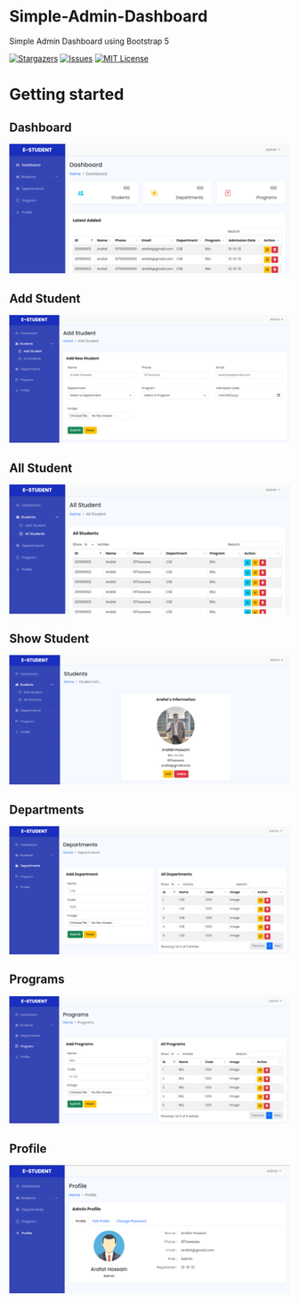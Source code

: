 # Simple-Admin-Dashboard
Simple Admin Dashboard using Bootstrap 5

 [![Stargazers](https://img.shields.io/github/stars/arafat-web/simple-admin-dashboard?style=for-the-badge)](https://github.com/arafat-web/simple-admin-dashboard/stargazers)
[![Issues](https://img.shields.io/github/issues/arafat-web/simple-admin-dashboard?style=for-the-badge)](https://github.com/arafat-web/simple-admin-dashboard)
[![MIT License](https://img.shields.io/github/license/arafat-web/simple-admin-dashboard?style=for-the-badge)](https://github.com/arafat-web/simple-admin-dashboard/issues)



# Getting started

## Dashboard
![Screenshot](images/screenshot.png)

## Add Student
![Screenshot](images/Screenshot_1.png)

## All Student
![Screenshot](images/Screenshot_2.png)

## Show Student
![Screenshot](images/Screenshot_6.png)

## Departments
![Screenshot](images/Screenshot_3.png)

## Programs
![Screenshot](images/Screenshot_4.png)

## Profile
![Screenshot](images/Screenshot_5.png)
